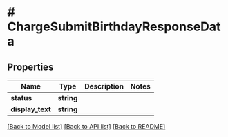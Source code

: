 # # ChargeSubmitBirthdayResponseData

## Properties

Name | Type | Description | Notes
------------ | ------------- | ------------- | -------------
**status** | **string** |  |
**display_text** | **string** |  |

[[Back to Model list]](../../README.md#models) [[Back to API list]](../../README.md#endpoints) [[Back to README]](../../README.md)
